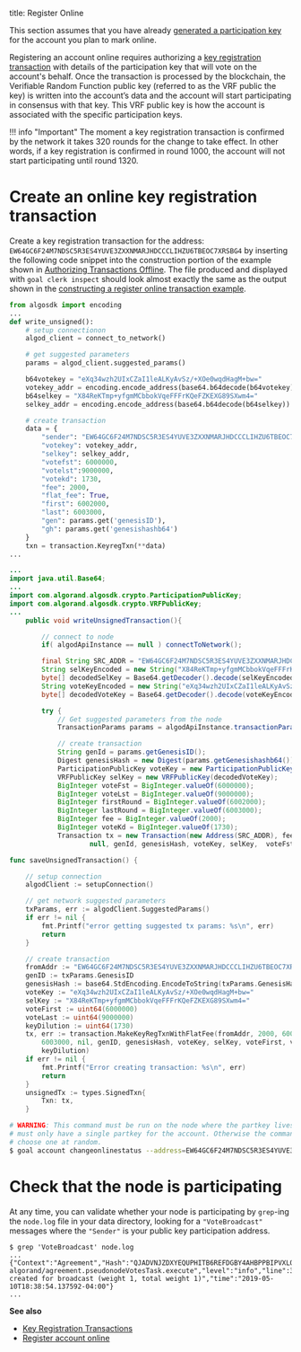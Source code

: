 title: Register Online

This section assumes that you have already [generated a participation key](generate_keys.md) for the account you plan to mark online. 

Registering an account online requires authorizing a [key registration transaction](../../features/transactions/index.md#key-registration-transaction) with details of the participation key that will vote on the account's behalf. Once the transaction is processed by the blockchain, the Verifiable Random Function public key (referred to as the VRF public the key) is written into the account’s data and the account will start participating in consensus with that key. This VRF public key is how the account is associated with the specific participation keys.

!!! info "Important"
	The moment a key registration transaction is confirmed by the network it takes 320 rounds for the change to take effect. In other words, if a key registration is confirmed in round 1000, the account will not start participating until round 1320.

# Create an online key registration transaction

Create a key registration transaction for the address: `EW64GC6F24M7NDSC5R3ES4YUVE3ZXXNMARJHDCCCLIHZU6TBEOC7XRSBG4` by inserting the following code snippet into the construction portion of the example shown in [Authorizing Transactions Offline](../../features/transactions/offline_transactions.md#unsigned-transaction-file-operations). The file produced and displayed with `goal clerk inspect` should look almost exactly the same as the output shown in the [constructing a register online transaction example](../../features/transactions/index.md#register-account-online). 


```python tab="Python"
from algosdk import encoding
...
def write_unsigned():
	# setup connectionon
    algod_client = connect_to_network()

    # get suggested parameters
    params = algod_client.suggested_params()

    b64votekey = "eXq34wzh2UIxCZaI1leALKyAvSz/+XOe0wqdHagM+bw="
    votekey_addr = encoding.encode_address(base64.b64decode(b64votekey))
    b64selkey = "X84ReKTmp+yfgmMCbbokVqeFFFrKQeFZKEXG89SXwm4="
    selkey_addr = encoding.encode_address(base64.b64decode(b64selkey))

    # create transaction
    data = {
        "sender": "EW64GC6F24M7NDSC5R3ES4YUVE3ZXXNMARJHDCCCLIHZU6TBEOC7XRSBG4",
        "votekey": votekey_addr,
        "selkey": selkey_addr,
        "votefst": 6000000,
        "votelst":9000000,
        "votekd": 1730,
        "fee": 2000,
        "flat_fee": True,
        "first": 6002000,
        "last": 6003000,
        "gen": params.get('genesisID'),
        "gh": params.get('genesishashb64')
    }
    txn = transaction.KeyregTxn(**data)
...
```

```java tab="Java"
...
import java.util.Base64;
...
import com.algorand.algosdk.crypto.ParticipationPublicKey;
import com.algorand.algosdk.crypto.VRFPublicKey;
...
    public void writeUnsignedTransaction(){

        // connect to node
        if( algodApiInstance == null ) connectToNetwork();

        final String SRC_ADDR = "EW64GC6F24M7NDSC5R3ES4YUVE3ZXXNMARJHDCCCLIHZU6TBEOC7XRSBG4";
        String selKeyEncoded = new String("X84ReKTmp+yfgmMCbbokVqeFFFrKQeFZKEXG89SXwm4=");
        byte[] decodedSelKey = Base64.getDecoder().decode(selKeyEncoded);
        String voteKeyEncoded = new String("eXq34wzh2UIxCZaI1leALKyAvSz/+XOe0wqdHagM+bw=");
        byte[] decodedVoteKey = Base64.getDecoder().decode(voteKeyEncoded);

        try {
            // Get suggested parameters from the node
            TransactionParams params = algodApiInstance.transactionParams();

            // create transaction
            String genId = params.getGenesisID();
            Digest genesisHash = new Digest(params.getGenesishashb64());
            ParticipationPublicKey voteKey = new ParticipationPublicKey(decodedSelKey);
            VRFPublicKey selKey = new VRFPublicKey(decodedVoteKey);
            BigInteger voteFst = BigInteger.valueOf(6000000);
            BigInteger voteLst = BigInteger.valueOf(9000000);
            BigInteger firstRound = BigInteger.valueOf(6002000);
            BigInteger lastRound = BigInteger.valueOf(6003000);
            BigInteger fee = BigInteger.valueOf(2000);
            BigInteger voteKd = BigInteger.valueOf(1730);
            Transaction tx = new Transaction(new Address(SRC_ADDR), fee, firstRound, lastRound,
                    null, genId, genesisHash, voteKey, selKey,  voteFst, voteLst, voteKd);
```

```go tab="Go"
func saveUnsignedTransaction() {

	// setup connection
	algodClient := setupConnection()

	// get network suggested parameters
	txParams, err := algodClient.SuggestedParams()
	if err != nil {
		fmt.Printf("error getting suggested tx params: %s\n", err)
		return
	}

	// create transaction
	fromAddr := "EW64GC6F24M7NDSC5R3ES4YUVE3ZXXNMARJHDCCCLIHZU6TBEOC7XRSBG4"
	genID := txParams.GenesisID
	genesisHash := base64.StdEncoding.EncodeToString(txParams.GenesisHash)
	voteKey := "eXq34wzh2UIxCZaI1leALKyAvSz/+XOe0wqdHagM+bw="
	selKey := "X84ReKTmp+yfgmMCbbokVqeFFFrKQeFZKEXG89SXwm4="
	voteFirst := uint64(6000000)
	voteLast := uint64(9000000)
	keyDilution := uint64(1730)
	tx, err := transaction.MakeKeyRegTxnWithFlatFee(fromAddr, 2000, 6002000,
		6003000, nil, genID, genesisHash, voteKey, selKey, voteFirst, voteLast,
		keyDilution)
	if err != nil {
		fmt.Printf("Error creating transaction: %s\n", err)
		return
	}
	unsignedTx := types.SignedTxn{
		Txn: tx,
	}
```

```zsh tab="goal"
# WARNING: This command must be run on the node where the partkey lives and the node
# must only have a single partkey for the account. Otherwise the command will
# choose one at random.
$ goal account changeonlinestatus --address=EW64GC6F24M7NDSC5R3ES4YUVE3ZXXNMARJHDCCCLIHZU6TBEOC7XRSBG4 --fee=2000 --firstvalid=6002000 --lastvalid=6003000 --online=true --txfile=online.txn
```

# Check that the node is participating

At any time, you can validate whether your node is participating by `grep`-ing the `node.log` file in your data directory, looking for a `"VoteBroadcast"` messages where the `"Sender"` is your public key participation address.

```
$ grep 'VoteBroadcast' node.log
...
{"Context":"Agreement","Hash":"QJADVNJZDXYEQUPHITB6REFDGBY4AHBPPBIPVXLOPOASZA4T3PIA","ObjectPeriod":0,"ObjectRound":896659,"ObjectStep":2,"Period":0,"Round":0,"Sender":"3IE2GDYYSI56U53AQ6UUWRGAIGG5D4RHWLMCXJOPWQJA2ABF2X2A","Step":0,"Type":"VoteBroadcast","Weight":1,"WeightTotal":1,"file":"pseudonode.go","function":"github.com/algorand/go-algorand/agreement.pseudonodeVotesTask.execute","level":"info","line":344,"msg":"vote created for broadcast (weight 1, total weight 1)","time":"2019-05-10T18:38:54.137592-04:00"}
...
```

**See also**

- [Key Registration Transactions](../../features/transactions/index.md#key-registration-transaction)
- [Register account online](../../features/transactions/index.md#register-account-online)
